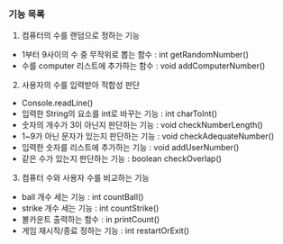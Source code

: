 ### 기능 목록
1. 컴퓨터의 수를 랜덤으로 정하는 기능 
- 1부터 9사이의 수 중 무작위로 뽑는 함수 : int getRandomNumber()
- 수를 computer 리스트에 추가하는 함수 : void addComputerNumber()
2. 사용자의 수를 입력받아 적합성 판단
- Console.readLine()
- 입력한 String의 요소를 int로 바꾸는 기능 : int charToInt()
- 숫자의 개수가 3이 아닌지 판단하는 기능 : void checkNumberLength()
- 1~9가 아닌 문자가 있는지 판단하는 기능 : void checkAdequateNumber()
- 입력한 숫자를 리스트에 추가하는 기능 : void addUserNumber()
- 같은 수가 있는지 판단하는 기능 : boolean checkOverlap()
3. 컴퓨터 수와 사용자 수를 비교하는 기능
- ball 개수 세는 기능 : int countBall()
- strike 개수 세는 기능 : int countStrike()
- 볼카운트 출력하는 함수 : in printCount()
- 게임 재시작/종료 정하는 기능 : int restartOrExit()